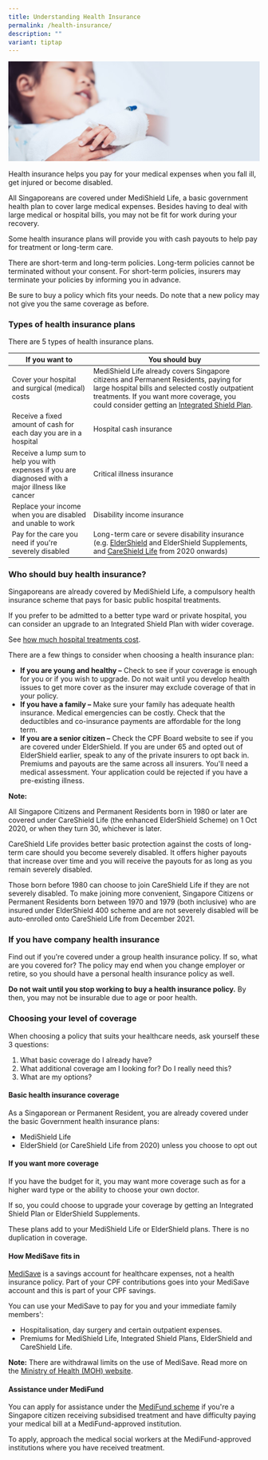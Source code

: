 ```yaml
---
title: Understanding Health Insurance
permalink: /health-insurance/
description: ""
variant: tiptap
---
```

![](/images/Are%20You%20Planning%20Your%20Finances/understanding-health-insurance.jfif)

Health insurance helps you pay for your medical expenses when you fall ill, get injured or become disabled. 

All Singaporeans are covered under MediShield Life, a basic government health plan to cover large medical expenses. Besides having to deal with large medical or hospital bills, you may not be fit for work during your recovery.

Some health insurance plans will provide you with cash payouts to help pay for treatment or long-term care.

There are short-term and long-term policies. Long-term policies cannot be terminated without your consent. For short-term policies, insurers may terminate your policies by informing you in advance.

Be sure to buy a policy which fits your needs. Do note that a new policy may not give you the same coverage as before.

### Types of health insurance plans

There are 5 types of health insurance plans. 

| If you want to | You should buy |
| ------ | ------ |
| Cover your hospital and surgical (medical) costs | MediShield Life already covers Singapore citizens and Permanent Residents, paying for large hospital bills and selected costly outpatient treatments. If you want more coverage, you could consider getting an [Integrated Shield Plan](https://www.moh.gov.sg/cost-financing/healthcare-schemes-subsidies/medishield-life/about-integrated-shield-plans). |
| Receive a fixed amount of cash for each day you are in a hospital | Hospital cash insurance |
| Receive a lump sum to help you with expenses if you are diagnosed with a major illness like cancer | Critical illness insurance |
| Replace your income when you are disabled and unable to work | Disability income insurance |
Pay for the care you need if you're severely disabled | Long-term care or severe disability insurance (e.g. [ElderShield](http://www.careshieldlife.gov.sg/eldershield/about-eldershield.html) and ElderShield Supplements, and [CareShield Life](http://www.careshieldlife.gov.sg/) from 2020 onwards) |

### Who should buy health insurance?

Singaporeans are already covered by MediShield Life, a compulsory health insurance scheme that pays for basic public hospital treatments.

If you prefer to be admitted to a better type ward or private hospital, you can consider an upgrade to an Integrated Shield Plan with wider coverage.

See [how much hospital treatments cost](https://www.moh.gov.sg/cost-financing/bill-estimator).

There are a few things to consider when choosing a health insurance plan:

*   **If you are young and healthy –** Check to see if your coverage is enough for you or if you wish to upgrade. Do not wait until you develop health issues to get more cover as the insurer may exclude coverage of that in your policy.
*   **If you have a family –** Make sure your family has adequate health insurance. Medical emergencies can be costly. Check that the deductibles and co-insurance payments are affordable for the long term.
*   **If you are a senior citizen –** Check the CPF Board website to see if you are covered under ElderShield. If you are under 65 and opted out of ElderShield earlier, speak to any of the private insurers to opt back in. Premiums and payouts are the same across all insurers. You'll need a medical assessment. Your application could be rejected if you have a pre-existing illness.

**Note:**

All Singapore Citizens and Permanent Residents born in 1980 or later are covered under CareShield Life (the enhanced ElderShield Scheme) on 1 Oct 2020, or when they turn 30, whichever is later.

CareShield Life provides better basic protection against the costs of long-term care should you become severely disabled. It offers higher payouts that increase over time and you will receive the payouts for as long as you remain severely disabled.

Those born before 1980 can choose to join CareShield Life if they are not severely disabled. To make joining more convenient, Singapore Citizens or Permanent Residents born between 1970 and 1979 (both inclusive) who are insured under ElderShield 400 scheme and are not severely disabled will be auto-enrolled onto CareShield Life from December 2021.

### If you have company health insurance

Find out if you're covered under a group health insurance policy. If so, what are you covered for? The policy may end when you change employer or retire, so you should have a personal health insurance policy as well.

**Do not wait until you stop working to buy a health insurance policy.** By then, you may not be insurable due to age or poor health.

### Choosing your level of coverage

When choosing a policy that suits your healthcare needs, ask yourself these 3 questions:

1.  What basic coverage do I already have?
2.  What additional coverage am I looking for? Do I really need this?
3.  What are my options?

#### Basic health insurance coverage

As a Singaporean or Permanent Resident, you are already covered under the basic Government health insurance plans:

*   MediShield Life
*   ElderShield (or CareShield Life from 2020) unless you choose to opt out

#### If you want more coverage

If you have the budget for it, you may want more coverage such as for a higher ward type or the ability to choose your own doctor.

If so, you could choose to upgrade your coverage by getting an Integrated Shield Plan or ElderShield Supplements.

These plans add to your MediShield Life or ElderShield plans. There is no duplication in coverage.

#### How MediSave fits in

[MediSave](https://www.cpf.gov.sg/member/healthcare-financing/using-your-medisave-savings) is a savings account for healthcare expenses, not a health insurance policy. Part of your CPF contributions goes into your MediSave account and this is part of your CPF savings.

You can use your MediSave to pay for you and your immediate family members':

*   Hospitalisation, day surgery and certain outpatient expenses.
*   Premiums for MediShield Life, Integrated Shield Plans, ElderShield and CareShield Life.

**Note:** There are withdrawal limits on the use of MediSave. Read more on the [Ministry of Health (MOH) website](https://www.moh.gov.sg/cost-financing/healthcare-schemes-subsidies/medisave).

#### Assistance under MediFund

You can apply for assistance under the [MediFund scheme](https://www.moh.gov.sg/cost-financing/healthcare-schemes-subsidies/medifund) if you're a Singapore citizen receiving subsidised treatment and have difficulty paying your medical bill at a MediFund-approved institution.

To apply, approach the medical social workers at the MediFund-approved institutions where you have received treatment.
